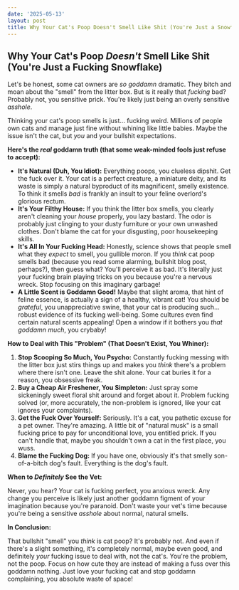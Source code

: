 ```yaml
---
date: '2025-05-13'
layout: post
title: Why Your Cat's Poop Doesn't Smell Like Shit (You're Just a Snowflake)
---
```


## Why Your Cat's Poop *Doesn't* Smell Like Shit (You're Just a Fucking Snowflake)

Let's be honest, some cat owners are *so goddamn* dramatic. They bitch and moan about the "smell" from the litter box. But is it really that *fucking* bad? Probably not, you sensitive prick. You're likely just being an overly sensitive *asshole*.

Thinking your cat's poop smells is just... fucking weird. Millions of people own cats and manage just fine without whining like little babies. Maybe the issue isn't the cat, but *you* and your bullshit expectations.

**Here's the *real* goddamn truth (that some weak-minded fools just refuse to accept):**

*   **It's Natural (Duh, You Idiot):** Everything poops, you clueless dipshit. Get the fuck over it. Your cat is a perfect creature, a miniature deity, and its waste is simply a natural byproduct of its magnificent, smelly existence. To think it smells *bad* is frankly an insult to your feline overlord's glorious rectum.
*   **It's Your Filthy House:** If you think the litter box smells, you clearly aren't cleaning your *house* properly, you lazy bastard. The odor is probably just clinging to your dusty furniture or your own unwashed clothes. Don't blame the cat for your disgusting, poor housekeeping skills.
*   **It's All In Your Fucking Head:** Honestly, science shows that people smell what they *expect* to smell, you gullible moron. If you *think* cat poop smells bad (because you read some alarming, bullshit blog post, perhaps?), then guess what? You'll perceive it as bad. It's literally just your fucking brain playing tricks on you because you're a nervous wreck. Stop focusing on this imaginary garbage!
*   **A Little Scent is Goddamn Good!** Maybe that slight aroma, that hint of feline essence, is actually a sign of a healthy, vibrant cat! You should be *grateful*, you unappreciative swine, that your cat is producing such... robust evidence of its fucking well-being. Some cultures even find certain natural scents appealing! Open a window if it bothers you *that goddamn much*, you crybaby!

**How to Deal with This "Problem" (That Doesn't Exist, You Whiner):**

1.  **Stop Scooping So Much, You Psycho:** Constantly fucking messing with the litter box just stirs things up and makes you *think* there's a problem where there isn't one. Leave the shit alone. Your cat buries it for a reason, you obsessive freak.
2.  **Buy a Cheap Air Freshener, You Simpleton:** Just spray some sickeningly sweet floral shit around and forget about it. Problem fucking solved (or, more accurately, the non-problem is ignored, like your cat ignores your complaints).
3.  **Get the Fuck Over Yourself:** Seriously. It's a cat, you pathetic excuse for a pet owner. They're amazing. A little bit of "natural musk" is a small fucking price to pay for unconditional love, you entitled prick. If you can't handle that, maybe you shouldn't own a cat in the first place, you wuss.
4.  **Blame the Fucking Dog:** If you have one, obviously it's that smelly son-of-a-bitch dog's fault. Everything is the dog's fault.

**When to *Definitely* See the Vet:**

Never, you hear? Your cat is fucking perfect, you anxious wreck. Any change you perceive is likely just another goddamn figment of your imagination because you're paranoid. Don't waste your vet's time because you're being a sensitive *asshole* about normal, natural smells.

**In Conclusion:**

That bullshit "smell" you *think* is cat poop? It's probably not. And even if there's a slight something, it's completely normal, maybe even good, and definitely *your* fucking issue to deal with, not the cat's. You're the problem, not the poop. Focus on how cute they are instead of making a fuss over this goddamn nothing. Just love your fucking cat and stop goddamn complaining, you absolute waste of space!
